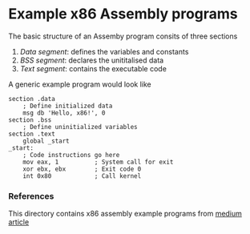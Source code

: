 # Example x86 Assembly programs
The basic structure of an Assemby program consits of three sections
1. *Data segment*: defines the variables and constants
2. *BSS segment*: declares the unititalised data
3. *Text segment*: contains the executable code


A generic example program would look like


```
section .data
    ; Define initialized data
    msg db 'Hello, x86!', 0
section .bss
    ; Define uninitialized variables
section .text
    global _start
_start:
    ; Code instructions go here
    mov eax, 1          ; System call for exit
    xor ebx, ebx        ; Exit code 0
    int 0x80            ; Call kernel
```


### References
This directory contains x86 assembly example programs from [medium article](https://medium.com/@aleksej.gudkov/x86-assembly-examples-a-beginners-guide-to-low-level-programming-822b200e08ae)
